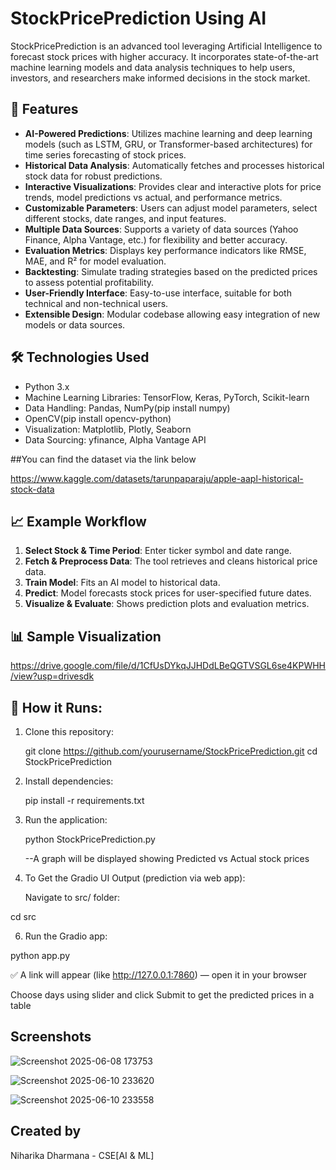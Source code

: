 # StockPricePrediction Using AI

StockPricePrediction is an advanced tool leveraging Artificial Intelligence to forecast stock prices with higher accuracy. It incorporates state-of-the-art machine learning models and data analysis techniques to help users, investors, and researchers make informed decisions in the stock market.

## 🚀 Features

- **AI-Powered Predictions**: Utilizes machine learning and deep learning models (such as LSTM, GRU, or Transformer-based architectures) for time series forecasting of stock prices.
- **Historical Data Analysis**: Automatically fetches and processes historical stock data for robust predictions.
- **Interactive Visualizations**: Provides clear and interactive plots for price trends, model predictions vs actual, and performance metrics.
- **Customizable Parameters**: Users can adjust model parameters, select different stocks, date ranges, and input features.
- **Multiple Data Sources**: Supports a variety of data sources (Yahoo Finance, Alpha Vantage, etc.) for flexibility and better accuracy.
- **Evaluation Metrics**: Displays key performance indicators like RMSE, MAE, and R² for model evaluation.
- **Backtesting**: Simulate trading strategies based on the predicted prices to assess potential profitability.
- **User-Friendly Interface**: Easy-to-use interface, suitable for both technical and non-technical users.
- **Extensible Design**: Modular codebase allowing easy integration of new models or data sources.

## 🛠️ Technologies Used

- Python 3.x
- Machine Learning Libraries: TensorFlow, Keras, PyTorch, Scikit-learn
- Data Handling: Pandas, NumPy(pip install numpy)
- OpenCV(pip install opencv-python)
- Visualization: Matplotlib, Plotly, Seaborn
- Data Sourcing: yfinance, Alpha Vantage API

##You can find the dataset via the link below

https://www.kaggle.com/datasets/tarunpaparaju/apple-aapl-historical-stock-data

## 📈 Example Workflow

1. **Select Stock & Time Period**: Enter ticker symbol and date range.
2. **Fetch & Preprocess Data**: The tool retrieves and cleans historical price data.
3. **Train Model**: Fits an AI model to historical data.
4. **Predict**: Model forecasts stock prices for user-specified future dates.
5. **Visualize & Evaluate**: Shows prediction plots and evaluation metrics.

## 📊 Sample Visualization

https://drive.google.com/file/d/1CfUsDYkqJJHDdLBeQGTVSGL6se4KPWHH/view?usp=drivesdk

## 🔧 How it Runs:

1. Clone this repository:
   
   git clone https://github.com/yourusername/StockPricePrediction.git
   cd StockPricePrediction
  
2. Install dependencies:

   pip install -r requirements.txt
 
3. Run the application:
  
   python StockPricePrediction.py
   
   --A graph will be displayed showing Predicted vs Actual stock prices
   
5. To Get the Gradio UI Output (prediction via web app):
   
   Navigate to src/ folder:

cd src

6. Run the Gradio app:

python app.py

✅ A link will appear (like http://127.0.0.1:7860) — open it in your browser

Choose days using slider and click Submit to get the predicted prices in a table


## Screenshots


![Screenshot 2025-06-08 173753](https://github.com/user-attachments/assets/07f40715-6bdc-44ab-8c13-8b1931fd99ac)

![Screenshot 2025-06-10 233620](https://github.com/user-attachments/assets/c2633a99-953c-403d-84b5-12311e45b7d5)

![Screenshot 2025-06-10 233558](https://github.com/user-attachments/assets/e9829226-0d4c-481b-82b4-6c7f5a9aeb8b)

## Created by
Niharika Dharmana - CSE[AI & ML]






